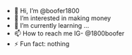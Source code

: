 - 👋 Hi, I’m @boofer1800
- 👀 I’m interested in making money
- 🌱 I’m currently learning ...
- 📫 How to reach me IG- @1800boofer
- ⚡ Fun fact: nothing

<!---
boofer1800/boofer1800 is a ✨ special ✨ repository because its `README.md` (this file) appears on your GitHub profile.
You can click the Preview link to take a look at your changes.
--->
